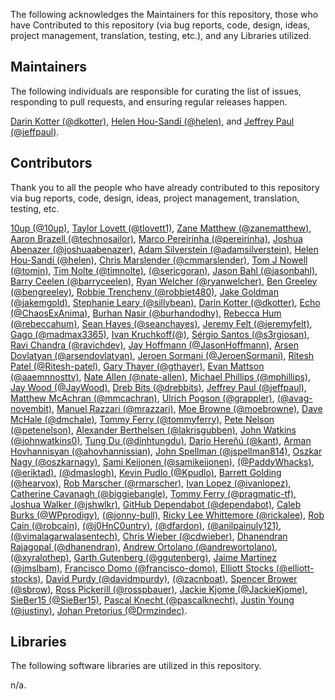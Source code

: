 The following acknowledges the Maintainers for this repository, those who have Contributed to this repository (via bug reports, code, design, ideas, project management, translation, testing, etc.), and any Libraries utilized.

## Maintainers

The following individuals are responsible for curating the list of issues, responding to pull requests, and ensuring regular releases happen.

[Darin Kotter (@dkotter)](https://github.com/dkotter), [Helen Hou-Sandí (@helen)](https://github.com/helen), and [Jeffrey Paul (@jeffpaul)](https://github.com/jeffpaul).

## Contributors

Thank you to all the people who have already contributed to this repository via bug reports, code, design, ideas, project management, translation, testing, etc.

[10up (@10up)](https://github.com/10up), [Taylor Lovett (@tlovett1)](https://github.com/tlovett1), [Zane Matthew (@zanematthew)](https://github.com/zanematthew), [Aaron Brazell (@technosailor)](https://github.com/technosailor), [Marco Pereirinha (@pereirinha)](https://github.com/pereirinha), [Joshua Abenazer (@joshuaabenazer)](https://github.com/joshuaabenazer), [Adam Silverstein (@adamsilverstein)](https://github.com/adamsilverstein), [Helen Hou-Sandí (@helen)](https://github.com/helen), [Chris Marslender (@cmmarslender)](https://github.com/cmmarslender), [Tom J Nowell (@tomjn)](https://github.com/tomjn), [Tim Nolte (@timnolte)](https://github.com/timnolte), [(@sericgoran)](https://github.com/sericgoran), [Jason Bahl (@jasonbahl)](https://github.com/jasonbahl), [Barry Ceelen (@barryceelen)](https://github.com/barryceelen), [Ryan Welcher (@ryanwelcher)](https://github.com/ryanwelcher), [Ben Greeley (@bengreeley)](https://github.com/bengreeley), [Robbie Trencheny (@robbiet480)](https://github.com/robbiet480), [Jake Goldman (@jakemgold)](https://github.com/jakemgold), [Stephanie Leary (@sillybean)](https://github.com/sillybean), [Darin Kotter (@dkotter)](https://github.com/dkotter), [Echo (@ChaosExAnima)](https://github.com/ChaosExAnima), [Burhan Nasir (@burhandodhy)](https://github.com/burhandodhy), [Rebecca Hum (@rebeccahum)](https://github.com/rebeccahum), [Sean Hayes (@seanchayes)](https://github.com/seanchayes), [Jeremy Felt (@jeremyfelt)](https://github.com/jeremyfelt), [Gago (@madmax3365)](https://github.com/madmax3365), [Ivan Kruchkoff(@)](https://github.com/ivankruchkoff), [Sérgio Santos (@s3rgiosan)](https://github.com/s3rgiosan), [Ravi Chandra (@ravichdev)](https://github.com/ravichdev), [Jay Hoffmann (@JasonHoffmann)](https://github.com/JasonHoffmann), [Arsen Dovlatyan (@arsendovlatyan)](https://github.com/arsendovlatyan), [Jeroen Sormani (@JeroenSormani)](https://github.com/JeroenSormani), [Ritesh Patel (@Ritesh-patel)](https://github.com/Ritesh-patel), [Gary Thayer (@gthayer)](https://github.com/gthayer), [Evan Mattson (@aaemnnosttv)](https://github.com/aaemnnosttv), [Nate Allen (@nate-allen)](https://github.com/nate-allen), [Michael Phillips (@mphillips)](https://github.com/mphillips), [Jay Wood (@JayWood)](https://github.com/JayWood), [Dreb Bits (@drebbits)](https://github.com/drebbits), [Jeffrey Paul (@jeffpaul)](https://github.com/jeffpaul), [Matthew McAchran (@mmcachran)](https://github.com/mmcachran), [Ulrich Pogson (@grappler)](https://github.com/grappler), [(@avag-novembit)](https://github.com/avag-novembit), [Manuel Razzari (@mrazzari)](https://github.com/mrazzari), [Moe Browne (@moebrowne)](https://github.com/moebrowne), [Dave McHale (@dmchale)](https://github.com/dmchale), [Tommy Ferry (@tommyferry)](https://github.com/tommyferry), [Pete Nelson (@petenelson)](https://github.com/petenelson), [Alexander Berthelsen (@lakrisgubben)](https://github.com/lakrisgubben), [John Watkins (@johnwatkins0)](https://github.com/johnwatkins0), [Tung Du (@dinhtungdu)](https://github.com/dinhtungdu), [Darío Hereñú (@kant)](https://github.com/kant), [Arman Hovhannisyan (@ahovhannissian)](https://github.com/ahovhannissian), [John Spellman (@jspellman814)](https://github.com/jspellman814), [Oszkar Nagy (@oszkarnagy)](https://github.com/oszkarnagy), [Sami Keijonen (@samikeijonen)](https://github.com/samikeijonen), [(@PaddyWhacks)](https://github.com/PaddyWhacks), [(@eriktad)](https://github.com/eriktad), [(@dmaslogh)](https://github.com/dmaslogh), [Kevin Pudlo (@Kpudlo)](https://github.com/Kpudlo), [Barrett Golding (@hearvox)](https://github.com/hearvox), [Rob Marscher (@rmarscher)](https://github.com/rmarscher), [Ivan Lopez (@ivanlopez)](https://github.com/ivanlopez), [Catherine Cavanagh (@biggiebangle)](https://github.com/biggiebangle), [Tommy Ferry (@pragmatic-tf)](https://github.com/pragmatic-tf), [Joshua Walker (@jshwlkr)](https://github.com/jshwlkr), [GitHub Dependabot (@dependabot)](https://github.com/apps/dependabot), [Caleb Burks (@WPprodigy)](https://github.com/WPprodigy), [(@jonny-bull)](https://github.com/jonny-bull), [Ricky Lee Whittemore (@rickalee)](https://github.com/rickalee), [Rob Cain (@robcain)](https://github.com/robcain), [(@j0HnC0untry)](https://github.com/j0HnC0untry), [(@dfardon)](https://github.com/dfardon), [(@anilpainuly121)](https://github.com/anilpainuly121), [(@vimalagarwalasentech)](https://github.com/vimalagarwalasentech), [Chris Wieber (@cdwieber)](https://github.com/cdwieber), [Dhanendran Rajagopal (@dhanendran)](https://github.com/dhanendran), [Andrew Ortolano (@andrewortolano)](https://github.com/andrewortolano), [ (@xyralothep)](https://github.com/xyralothep), [Garth Gutenberg (@ggutenberg)](https://github.com/ggutenberg), [Jaime Martínez (@jmslbam)](https://github.com/jmslbam), [Francisco Domo (@francisco-domo)](https://github.com/francisco-domo), [Elliott Stocks (@elliott-stocks)](https://github.com/elliott-stocks), [David Purdy (@davidmpurdy)](https://github.com/davidmpurdy), [(@zacnboat)](https://github.com/zacnboat), [Spencer Brower (@sbrow)](https://github.com/sbrow), [Ross Pickerill (@rosspbauer)](https://github.com/rosspbauer), [Jackie Kjome (@JackieKjome)](https://github.com/JackieKjome), [SieBer15 (@SieBer15)](https://github.com/SieBer15), [Pascal Knecht (@pascalknecht)](https://github.com/pascalknecht), [Justin Young (@justiny)](https://github.com/justiny), [Johan Pretorius (@Drmzindec)](https://github.com/Drmzindec).

## Libraries

The following software libraries are utilized in this repository.

n/a.
